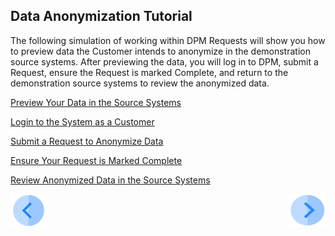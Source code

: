 ## Data Anonymization Tutorial

The following simulation of working within DPM Requests will show you how to preview data the Customer intends to anonymize in the demonstration source systems. After previewing the data, you will log in to DPM, submit a Request, ensure the Request is marked Complete, and return to the demonstration source systems to review the anonymized data.

[Preview Your Data in the Source Systems](03_02_Masking_Preview_Your_Data.md)

[Login to the System as a Customer](03_03_Masking_Login.md)

[Submit a Request to Anonymize Data](03_04_Masking_Submit_a_Request_to_Mask.md)

[Ensure Your Request is Marked Complete](03_05_Masking_Ensure_Marked_Complete.md)

[Review Anonymized Data in the Source Systems](03_06_Masking_Review_Your_Data.md)



[![Previous](../images/Previous.png)](01_Masking_Data_Main.md)[<img align="right" width="60" height="54" src="../images/Next.png">](03_02_Masking_Preview_Your_Data.md)
